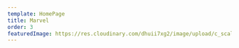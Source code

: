 ```yaml
---
template: HomePage
title: Marvel
order: 3
featuredImage: https://res.cloudinary.com/dhuii7xg2/image/upload/c_scale,f_auto,q_auto,w_auto/v1611848781/clients/marvel_cog894.svg
---
```

